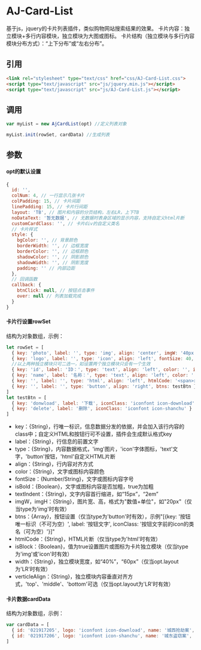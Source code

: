 # AJ-Card-List

基于js，jquery的卡片列表插件，类似购物网站搜索结果的效果。
卡片内容：独立模块+多行内容模块，独立模块为大图或图标。
卡片结构（独立模块与多行内容模块分布方式）：“上下分布”或“左右分布”。

## 引用
```html
<link rel="stylesheet" type="text/css" href="css/AJ-Card-List.css">
<script type="text/javascript" src="js/jquery.min.js"></script>
<script type="text/javascript" src="js/AJ-Card-List.js"></script>
```

## 调用

```JavaScript
var myList = new AjCardList(opt) //定义列表对象
```
```JavaScript
myList.init(rowSet, cardData) //生成列表
```

## 参数

#### opt的默认设置

```JavaScript
{
  id: '',
  colNum: 4, // 一行显示几张卡片
  colPadding: 15, // 卡片间距
  linePadding: 15, // 卡片行间距
  layout: 'TB', // 图片和内容的分页结构，左右LR，上下TB
  noDataText: '暂无数据', // 无数据时表身区域的显示内容，支持自定义html片断
  customCardClass: '', // 卡片div的自定义类名
  // 卡片样式
  style: { 
    bgColor: '', // 背景颜色
    borderWidth: '', // 边框宽度
    borderColor: '', // 边框颜色
    shadowColor: '', // 阴影颜色
    shadowWidth: '', // 阴影宽度
    padding: '' // 内部边距
  },
  // 回调函数
  callback: {
    btnClick: null, // 按钮点击事件
    over: null // 列表加载完成
  }
}
```

#### 卡片行设置rowSet

结构为对象数组，示例：
```JavaScript
let rowSet = [
  { key: 'photo', label: '', type: 'img', align: 'center', imgW: '40px', imgH: '80px', isBlock: true, width: '40%', verticleAlign: 'middle' },
  { key: 'logo', label: '', type: 'icon', align: 'left', fontSize: 40, isBlock: true, width: '50px', verticleAlign: 'top', color: 'red' },
  //以上两种独立模块只可二选一，如设置两个独立模块只会有一个生效
  { key: 'id', label: 'ID：', type: 'text', align: 'left', color: '', isBold: true, textIndent: '', fontSize: 14 },
  { key: 'name', label: '名称：', type: 'text', align: 'left', color: '', isBold: true, textIndent: '1em', fontSize: 12 },
  { key: '', label: '', type: 'html', align: 'left', htmlCode: '<span>自定义HTML片断</span>' },
  { key: '', label: '', type: 'button', align: 'right', btns: testBtn }
]
let testBtn = [
  { key: 'donwload', label: '下载', iconClass: 'iconfont icon-download' },
  { key: 'delete', label: '删除', iconClass: 'iconfont icon-shanchu' }
]
```
- key：{String}，行唯一标识，信息数据分发的依据，并会加入该行内容的class中；自定义HTML和按钮行可不设置，插件会生成默认格式key
- label：{String}，行信息的前置文字
- type：{String}，内容数据格式，'img'图片，'icon'字体图标，'text'文字，'button'按钮，'html'自定义HTML片断
- align：{String}，行内容对齐方式
- color：{String}，文字或图标内容颜色
- fontSize：{Number/String}，文字或图标内容字号
- isBold：{Boolean}，文字或图标内容是否加粗，true为加粗
- textIndent：{String}，文字内容首行缩进，如“15px”，“2em”
- imgW，imgH：{String}，图片宽、高，格式为"数值+单位"，如"20px"（仅当type为'img'时有效）
- btns：{Array}，按钮设置（仅当type为'button'时有效），示例"[{key: '按钮唯一标识（不可为空）', label: '按钮文字', iconClass: '按钮文字前的icon的类名（可为空）'}]"
- htmlCode：{String}，HTML片断（仅当type为'html'时有效）
- isBlock：{Boolean}，值为true设置图片或图标为卡片独立模块（仅当type为'img'或'icon'时有效）
- width：{String}，独立模块宽度，如“40%”，“60px”（仅当opt.layout为'LR'时有效）
- verticleAlign：{String}，独立模块内容垂直对齐方式，'top'、'middle'、'bottom'可选（仅当opt.layout为'LR'时有效）

#### 卡片数据cardData

结构为对象数组，示例：
```JavaScript
var cardData = [
  { id: '021917205', logo: 'iconfont icon-download', name: '城西抢劫案', photo: 'https://pic.xiami.net/images/artistlogo/60/13751627012360.jpg?x-oss-process=image/resize,s_370,m_fill/quality,q_80' },
  { id: '021917206', logo: 'iconfont icon-shanchu', name: '城东盗窃案', photo: 'https://pic.xiami.net/images/artistpic/24/23424/1247039605_405E.jpg?x-oss-process=image/resize,s_370,m_fill/quality,q_80' }
]
```

